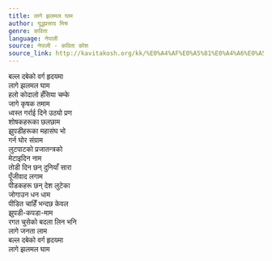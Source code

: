 ```yaml
---
title: लागे झलमल घाम
author: युद्धप्रसाद मिश्र
genre: कविता
language: नेपाली
source: नेपाली - कविता कोश
source_link: http://kavitakosh.org/kk/%E0%A4%AF%E0%A5%81%E0%A4%A6%E0%A5%8D%E0%A4%A7%E0%A4%AA%E0%A5%8D%E0%A4%B0%E0%A4%B8%E0%A4%BE%E0%A4%A6_%E0%A4%AE%E0%A4%BF%E0%A4%B6%E0%A5%8D%E0%A4%B0
---
```


बल्ल दबेको वर्ग हृदयमा  
लागे झलमल घाम  
हलो कोदालो हँसिया चम्के  
जागे कृषक तमाम  
ध्वस्त गर्राई दिने उठ्यो प्रण  
शोषकहरूका छलछाम  
झुपडीहरूका महासंघ भो  
गर्न घोर संग्राम  
लुटपाटको प्रजातन्त्रको  
मेटाइदिन नाम  
तोडी दिन छन् दुनियाँ सारा  
पूँजीवाद लगाम  
पीडकहरू छन् देश लुटेका  
जोगाउन धन धाम  
पीडित चाहिँ भन्दछ केवल  
झुपडी-कपडा-माम  
रगत चुसेको बदला लिन भनि  
लागे जनता लाम  
बल्ल दबेको वर्ग हृदयमा  
लागे झलमल घाम
